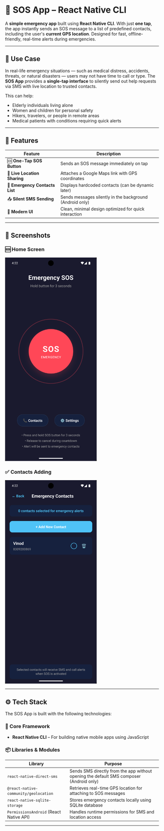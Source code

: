 # 🚨 SOS App – React Native CLI

A **simple emergency app** built using **React Native CLI**. With just **one tap**, the app instantly sends an SOS message to a list of predefined contacts, including the user's **current GPS location**. Designed for fast, offline-friendly, real-time alerts during emergencies.

---

## 🧠 Use Case

In real-life emergency situations — such as medical distress, accidents, threats, or natural disasters — users may not have time to call or type. The **SOS App** provides a **single-tap interface** to silently send out help requests via SMS with live location to trusted contacts.

This can help:
- Elderly individuals living alone
- Women and children for personal safety
- Hikers, travelers, or people in remote areas
- Medical patients with conditions requiring quick alerts

---

## 📱 Features

| Feature                         | Description |
|----------------------------------|-------------|
| 🆘 **One-Tap SOS Button**       | Sends an SOS message immediately on tap |
| 📍 **Live Location Sharing**    | Attaches a Google Maps link with GPS coordinates |
| 👥 **Emergency Contacts List**  | Displays hardcoded contacts (can be dynamic later) |
| 📤 **Silent SMS Sending**       | Sends messages silently in the background (Android only) |
| 🎨 **Modern UI**                | Clean, minimal design optimized for quick interaction |

---

## 📸 Screenshots

### 🆘 Home Screen
<img src="./screenshots/screenshot-home.png" alt="Home Screen" width="300" />

### ✅ Contacts Adding
<img src="./screenshots/screenshot-sent.png" alt="SOS Sent" width="300" />

---

## ⚙️ Tech Stack

The SOS App is built with the following technologies:

### 🧱 Core Framework
- **React Native CLI** – For building native mobile apps using JavaScript

### 📦 Libraries & Modules

| Library                        | Purpose |
|-------------------------------|---------|
| `react-native-direct-sms`     | Sends SMS directly from the app without opening the default SMS composer (Android only) |
| `@react-native-community/geolocation` | Retrieves real-time GPS location for attaching to SOS messages |
| `react-native-sqlite-storage` | Stores emergency contacts locally using SQLite database |
| `PermissionsAndroid` (React Native API) | Handles runtime permissions for SMS and location access |

---

